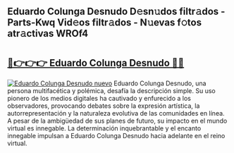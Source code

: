 ## Eduardo Colunga Desnudo D𝚎sn𝚞dos filtr𝚊dos - Parts-Kwq Vid𝚎os filtr𝚊dos - N𝚞evas f𝚘tos atr𝚊ctivas WROf4

# <h2><a href="http://mb56r0.tromn.icu/?c=Eduardo+Colunga+Desnudo">🔗👉👉👉 Eduardo Colunga Desnudo 🔗🔗</a></h2>

[![Eduardo Colunga Desnudo nuevo](https://i.imgur.com/pEAQMta.gif)](http://mb56r0.tromn.icu/?c=Eduardo+Colunga+Desnudo)
Eduardo Colunga Desnudo, una persona multifacética y polémica, desafía la descripción simple. Su uso pionero de los medios digitales ha cautivado y enfurecido a los observadores, provocando debates sobre la expresión artística, la autorrepresentación y la naturaleza evolutiva de las comunidades en línea. A pesar de la ambigüedad de sus planes de futuro, su impacto en el mundo virtual es innegable. La determinación inquebrantable y el encanto innegable impulsan a Eduardo Colunga Desnudo hacia adelante en el reino virtual.
